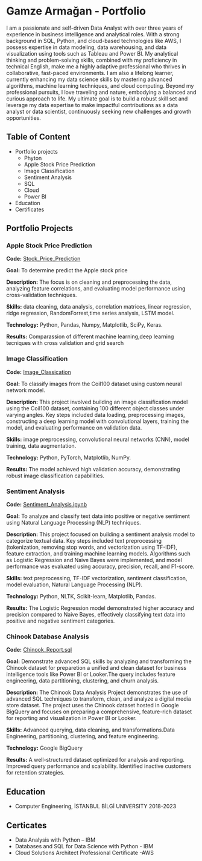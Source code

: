 # Gamze Armağan - Portfolio
I am a passionate and self-driven Data Analyst with over three years of experience in business intelligence and analytical roles. With a strong background in SQL, Python, and cloud-based technologies like AWS, I possess expertise in data modeling, data warehousing, and data visualization using tools such as Tableau and Power BI. My analytical thinking and problem-solving skills, combined with my proficiency in technical English, make me a highly adaptive professional who thrives in collaborative, fast-paced environments. I am also a lifelong learner, currently enhancing my data science skills by mastering advanced algorithms, machine learning techniques, and cloud computing. Beyond my professional pursuits, I love traveling and nature, embodying a balanced and curious approach to life. My ultimate goal is to build a robust skill set and leverage my data expertise to make impactful contributions as a data analyst or data scientist, continuously seeking new challenges and growth opportunities.

## Table of Content
- Portfolio projects
  - Phyton
   - Apple Stock Price Prediction
   - Image Classification
   - Sentiment Analysis
  - SQL
  - Cloud
  - Power BI
- Education
- Certificates

## Portfolio Projects
### Apple Stock Price Prediction
**Code:** [Stock_Price_Prediction](https://github.com/gamzearmagan/Stock_Price_Prediction)

**Goal:** To determine predict the Apple stock price

**Description:** The focus is on cleaning and preprocessing the data, analyzing feature correlations, and evaluating model performance using cross-validation techniques.

**Skills:** data cleaning, data analysis, correlation matrices, linear regression, ridge regression, RandomForrest,time series analysis, LSTM model.

**Technology:** Python, Pandas, Numpy, Matplotlib, SciPy, Keras.

**Results:** Comparassion of different machine learning,deep learning tecniques with cross validation and grid search



### Image Classification

**Code:** [Image_Classication](https://github.com/gamzearmagan/Image-Clasification)

**Goal:** To classify images from the Coil100 dataset using  custom neural network model.

**Description:** This project involved building an image classification model using the Coil100 dataset, containing 100 different object classes under varying angles. Key steps included data loading, preprocessing images, constructing a deep learning model with convolutional layers, training the model, and evaluating performance on validation data. 

**Skills:** image preprocessing, convolutional neural networks (CNN), model training, data augmentation.

**Technology:** Python, PyTorch, Matplotlib, NumPy.

**Results:** The model achieved high validation accuracy, demonstrating robust image classification capabilities. 


### Sentiment Analysis

**Code:** [Sentiment_Analysis.ipynb](https://github.com/gamzearmagan/Sentiment_Analysis)

**Goal:** To analyze and classify text data into positive or negative sentiment using Natural Language Processing (NLP) techniques.

**Description:** This project focused on building a sentiment analysis model to categorize textual data. Key steps included text preprocessing (tokenization, removing stop words, and vectorization using TF-IDF), feature extraction, and training machine learning models. Algorithms such as Logistic Regression and Naive Bayes were implemented, and model performance was evaluated using accuracy, precision, recall, and F1-score.

**Skills:** text preprocessing, TF-IDF vectorization, sentiment classification, model evaluation, Natural Language Processing (NLP).

**Technology:** Python, NLTK, Scikit-learn, Matplotlib, Pandas.

**Results:** The Logistic Regression model demonstrated higher accuracy and precision compared to Naive Bayes, effectively classifying text data into positive and negative sentiment categories.

### Chinook Database Analysis

**Code:** [Chinook_Report.sql](https://github.com/gamzearmagan/Chinook_Data_Analysis)

**Goal:** Demonstrate advanced SQL skills by analyzing and transforming the Chinook dataset for preparetion a unified and clean dataset for business intelligence tools like Power BI or Looker.The query includes feature engineering, data partitioning, clustering, and churn analysis.

**Description:** The Chinook Data Analysis Project demonstrates the use of advanced SQL techniques to transform, clean, and analyze a digital media store dataset. The project uses the Chinook dataset hosted in Google BigQuery and focuses on preparing a comprehensive, feature-rich dataset for reporting and visualization in Power BI or Looker.

**Skills:** Advanced querying, data cleaning, and transformations.Data Engineering, partitioning, clustering, and feature engineering.

**Technology:** Google BigQuery

**Results:** A well-structured dataset optimized for analysis and reporting. Improved query performance and scalability. Identified inactive customers for retention strategies.


## Education

- Computer Engineering, İSTANBUL BİLGİ UNIVERSITY  2018-2023
  
## Certicates
- Data Analysis with Python – IBM
- Databases and SQL for Data Science with Python - IBM
- Cloud Solutions Architect Professional Certificate -AWS
